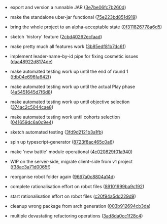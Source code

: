 
 -  export and version a runnable JAR ([3e7be06fc7b260d](https://github.com/BudWhiteStudying/l5r-mass-battle-tracker-reloaded/commit/3e7be06fc7b260d))



 -  make the standalone uber-jar functional ([75e223bd851d919](https://github.com/BudWhiteStudying/l5r-mass-battle-tracker-reloaded/commit/75e223bd851d919))
 -  bring the whole project to an alpha-acceptable state ([0f311826778a6d5](https://github.com/BudWhiteStudying/l5r-mass-battle-tracker-reloaded/commit/0f311826778a6d5))
 -  sketch 'history' feature ([2cbd40262ecfaad](https://github.com/BudWhiteStudying/l5r-mass-battle-tracker-reloaded/commit/2cbd40262ecfaad))
 -  make pretty much all features work ([3b85edf81b7dc61](https://github.com/BudWhiteStudying/l5r-mass-battle-tracker-reloaded/commit/3b85edf81b7dc61))
 -  implement leader-name-by-id pipe for fixing cosmetic issues ([daa48922d8174de](https://github.com/BudWhiteStudying/l5r-mass-battle-tracker-reloaded/commit/daa48922d8174de))
 -  make automated testing work up until the end of round 1 ([fdb04e696fa642f](https://github.com/BudWhiteStudying/l5r-mass-battle-tracker-reloaded/commit/fdb04e696fa642f))
 -  make automated testing work up until the actual Play phase ([4a5451645d7f6d8](https://github.com/BudWhiteStudying/l5r-mass-battle-tracker-reloaded/commit/4a5451645d7f6d8))
 -  make automated testing work up until objective selection ([374ac2c5044cae8](https://github.com/BudWhiteStudying/l5r-mass-battle-tracker-reloaded/commit/374ac2c5044cae8))
 -  make automated testing work until cohorts selection ([041659dc6a0c9e4](https://github.com/BudWhiteStudying/l5r-mass-battle-tracker-reloaded/commit/041659dc6a0c9e4))
 -  sketch automated testing ([3fd9d2121b3a1fb](https://github.com/BudWhiteStudying/l5r-mass-battle-tracker-reloaded/commit/3fd9d2121b3a1fb))
 -  spin up typescript-generator ([8723f8ac465c0a6](https://github.com/BudWhiteStudying/l5r-mass-battle-tracker-reloaded/commit/8723f8ac465c0a6))
 -  make 'new battle' module operational ([4c020829f01a940](https://github.com/BudWhiteStudying/l5r-mass-battle-tracker-reloaded/commit/4c020829f01a940))
 -  WIP on the server-side, migrate client-side from v1 project ([f38ac3a71d0065f](https://github.com/BudWhiteStudying/l5r-mass-battle-tracker-reloaded/commit/f38ac3a71d0065f))

 -  reorganise robot folder again ([9667a0c8804a14d](https://github.com/BudWhiteStudying/l5r-mass-battle-tracker-reloaded/commit/9667a0c8804a14d))
 -  complete rationalisation effort on robot files ([89101999ba9c192](https://github.com/BudWhiteStudying/l5r-mass-battle-tracker-reloaded/commit/89101999ba9c192))
 -  start rationalisation effort on robot files ([c20f94a5dd229d9](https://github.com/BudWhiteStudying/l5r-mass-battle-tracker-reloaded/commit/c20f94a5dd229d9))
 -  cleanup wrong package from arch generation ([003b912694cb3da](https://github.com/BudWhiteStudying/l5r-mass-battle-tracker-reloaded/commit/003b912694cb3da))
 -  multiple devastating refactoring operations ([3ad8da0cc1f28c4](https://github.com/BudWhiteStudying/l5r-mass-battle-tracker-reloaded/commit/3ad8da0cc1f28c4))

